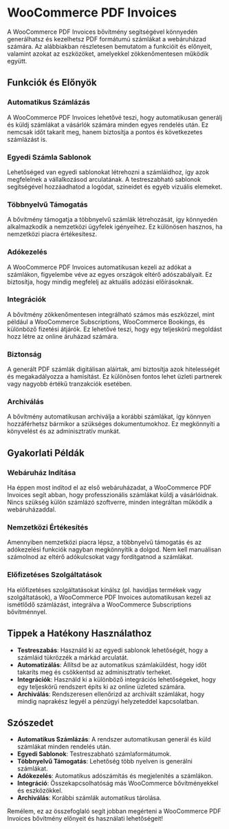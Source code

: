 # WooCommerce PDF Invoices

A WooCommerce PDF Invoices bővítmény segítségével könnyedén generálhatsz és kezelhetsz PDF formátumú számlákat a webáruházad számára. Az alábbiakban részletesen bemutatom a funkcióit és előnyeit, valamint azokat az eszközöket, amelyekkel zökkenőmentesen működik együtt. 

## Funkciók és Előnyök

### Automatikus Számlázás

A WooCommerce PDF Invoices lehetővé teszi, hogy automatikusan generálj és küldj számlákat a vásárlók számára minden egyes rendelés után. Ez nemcsak időt takarít meg, hanem biztosítja a pontos és következetes számlázást is.

### Egyedi Számla Sablonok

Lehetőséged van egyedi sablonokat létrehozni a számláidhoz, így azok megfelelnek a vállalkozásod arculatának. A testreszabható sablonok segítségével hozzáadhatod a logódat, színeidet és egyéb vizuális elemeket.

### Többnyelvű Támogatás

A bővítmény támogatja a többnyelvű számlák létrehozását, így könnyedén alkalmazkodik a nemzetközi ügyfelek igényeihez. Ez különösen hasznos, ha nemzetközi piacra értékesítesz.

### Adókezelés

A WooCommerce PDF Invoices automatikusan kezeli az adókat a számlákon, figyelembe véve az egyes országok eltérő adószabályait. Ez biztosítja, hogy mindig megfelelj az aktuális adózási előírásoknak.

### Integrációk

A bővítmény zökkenőmentesen integrálható számos más eszközzel, mint például a WooCommerce Subscriptions, WooCommerce Bookings, és különböző fizetési átjárók. Ez lehetővé teszi, hogy egy teljeskörű megoldást hozz létre az online áruházad számára.

### Biztonság

A generált PDF számlák digitálisan aláírtak, ami biztosítja azok hitelességét és megakadályozza a hamisítást. Ez különösen fontos lehet üzleti partnerek vagy nagyobb értékű tranzakciók esetében.

### Archiválás

A bővítmény automatikusan archiválja a korábbi számlákat, így könnyen hozzáférhetsz bármikor a szükséges dokumentumokhoz. Ez megkönnyíti a könyvelést és az adminisztratív munkát.

## Gyakorlati Példák

### Webáruház Indítása

Ha éppen most indítod el az első webáruházadat, a WooCommerce PDF Invoices segít abban, hogy professzionális számlákat küldj a vásárlóidnak. Nincs szükség külön számlázó szoftverre, minden integráltan működik a webáruházaddal.

### Nemzetközi Értékesítés

Amennyiben nemzetközi piacra lépsz, a többnyelvű támogatás és az adókezelési funkciók nagyban megkönnyítik a dolgod. Nem kell manuálisan számolnod az eltérő adókulcsokat vagy fordítgatnod a számlákat.

### Előfizetéses Szolgáltatások

Ha előfizetéses szolgáltatásokat kínálsz (pl. havidíjas termékek vagy szolgáltatások), a WooCommerce PDF Invoices automatikusan kezeli az ismétlődő számlázást, integrálva a WooCommerce Subscriptions bővítménnyel.

## Tippek a Hatékony Használathoz

- **Testreszabás**: Használd ki az egyedi sablonok lehetőségét, hogy a számláid tükrözzék a márkád arculatát.
- **Automatizálás**: Állítsd be az automatikus számlaküldést, hogy időt takaríts meg és csökkentsd az adminisztratív terheket.
- **Integrációk**: Használd ki a különböző integrációs lehetőségeket, hogy egy teljeskörű rendszert építs ki az online üzleted számára.
- **Archiválás**: Rendszeresen ellenőrizd az archivált számlákat, hogy mindig naprakész legyél a pénzügyi helyzeteddel kapcsolatban.

## Szószedet

- **Automatikus Számlázás**: A rendszer automatikusan generál és küld számlákat minden rendelés után.
- **Egyedi Sablonok**: Testreszabható számlaformátumok.
- **Többnyelvű Támogatás**: Lehetőség több nyelven is generálni számlákat.
- **Adókezelés**: Automatikus adószámítás és megjelenítés a számlákon.
- **Integráció**: Összekapcsolhatóság más WooCommerce bővítményekkel és eszközökkel.
- **Archiválás**: Korábbi számlák automatikus tárolása.

Remélem, ez az összefoglaló segít jobban megérteni a WooCommerce PDF Invoices bővítmény előnyeit és használati lehetőségeit!
